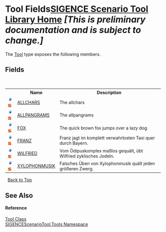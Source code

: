 # Tool Fields<a href="https://github.com/ObiWanLansi/SIGENCE-Scenario-Tool">SIGENCE Scenario Tool Library Home</a> _**\[This is preliminary documentation and is subject to change.\]**_

The <a href="0f11bed1-56db-bee7-ff5e-769b1bad5491.md">Tool</a> type exposes the following members.


## Fields
&nbsp;<table><tr><th></th><th>Name</th><th>Description</th></tr><tr><td>![Public field](media/pubfield.gif "Public field")![Static member](media/static.gif "Static member")</td><td><a href="95272bab-66ec-8fa2-9bd8-04214f95ae5d.md">ALLCHARS</a></td><td>
The allchars</td></tr><tr><td>![Public field](media/pubfield.gif "Public field")![Static member](media/static.gif "Static member")</td><td><a href="48a316e6-374c-60ea-531b-f05f47a590dc.md">ALLPANGRAMS</a></td><td>
The allpangrams</td></tr><tr><td>![Public field](media/pubfield.gif "Public field")![Static member](media/static.gif "Static member")</td><td><a href="e0bcbed5-0049-2cd8-8da9-c11094b275ba.md">FOX</a></td><td>
The quick brown fox jumps over a lazy dog.</td></tr><tr><td>![Public field](media/pubfield.gif "Public field")![Static member](media/static.gif "Static member")</td><td><a href="082c52fa-dbcb-19ee-0819-8332a34cb9d7.md">FRANZ</a></td><td>
Franz jagt im komplett verwahrlosten Taxi quer durch Bayern.</td></tr><tr><td>![Public field](media/pubfield.gif "Public field")![Static member](media/static.gif "Static member")</td><td><a href="bba8f975-aa6b-0832-bd6e-3482a6490b78.md">WILFRIED</a></td><td>
Vom Ödipuskomplex maßlos gequält, übt Wilfried zyklisches Jodeln.</td></tr><tr><td>![Public field](media/pubfield.gif "Public field")![Static member](media/static.gif "Static member")</td><td><a href="ced4edee-1790-6412-b713-c5dc1c7e9057.md">XYLOPHONMUSIK</a></td><td>
Falsches Üben von Xylophonmusik quält jeden größeren Zwerg.</td></tr></table>&nbsp;
<a href="#tool-fields">Back to Top</a>

## See Also


#### Reference
<a href="0f11bed1-56db-bee7-ff5e-769b1bad5491.md">Tool Class</a><br /><a href="ed07aae6-c2f9-b6d8-effe-51b38a92d007.md">SIGENCEScenarioTool.Tools Namespace</a><br />
